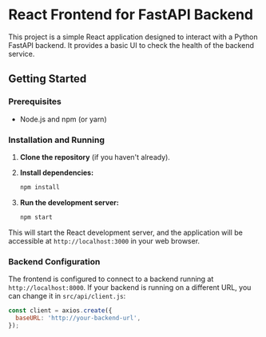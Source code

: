 # React Frontend for FastAPI Backend

This project is a simple React application designed to interact with a Python FastAPI backend. It provides a basic UI to check the health of the backend service.

## Getting Started

### Prerequisites

* Node.js and npm (or yarn)

### Installation and Running

1. **Clone the repository** (if you haven't already).

2. **Install dependencies:**

   ```bash
   npm install
   ```

3. **Run the development server:**

   ```bash
   npm start
   ```

This will start the React development server, and the application will be accessible at `http://localhost:3000` in your web browser.

### Backend Configuration

The frontend is configured to connect to a backend running at `http://localhost:8000`. If your backend is running on a different URL, you can change it in `src/api/client.js`:

```javascript
const client = axios.create({
  baseURL: 'http://your-backend-url', 
});
```